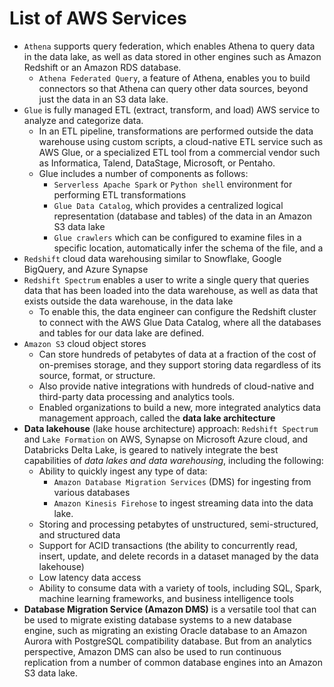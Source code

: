 # List of AWS Services
- `Athena` supports query federation, which enables Athena to query data in the data lake, as well as data stored in other engines such as Amazon Redshift or an Amazon RDS database.
  - `Athena Federated Query`, a feature of Athena, enables you to build connectors so that Athena can query other data sources, beyond just the data in an S3 data lake.
- `Glue` is fully managed ETL (extract, transform, and load) AWS service to analyze and categorize data. 
  - In an ETL pipeline, transformations are performed outside the data warehouse using custom scripts, a cloud-native ETL service such as AWS Glue, or a specialized ETL tool from a commercial vendor such as Informatica, Talend, DataStage, Microsoft, or Pentaho. 
  - Glue includes a number of components as follows:
    - `Serverless Apache Spark` or `Python shell` environment for performing ETL transformations
    - `Glue Data Catalog`, which provides a centralized logical representation (database and tables) of the data in an Amazon S3 data lake
    - `Glue crawlers` which can be configured to examine files in a specific location, automatically infer the schema of the file, and a
- `Redshift` cloud data warehousing similar to  Snowflake, Google BigQuery, and Azure Synapse
- `Redshift Spectrum` enables a user to write a single query that queries data that has been loaded into the data warehouse, as well as data that exists outside the data warehouse, in the data lake
  - To enable this, the data engineer can configure the Redshift cluster to connect with the AWS Glue Data Catalog, where all the databases and tables for our data lake are defined.
- `Amazon S3` cloud object stores
  - Can store hundreds of petabytes of data at a fraction of the cost of on-premises storage, and they support storing data regardless of its source, format, or structure.
  - Also provide native integrations with hundreds of cloud-native and third-party data processing and analytics tools. 
  - Enabled organizations to build a new, more integrated analytics data management approach, called the **data lake architecture**
- **Data lakehouse** (lake house architecture) approach: `Redshift Spectrum` and `Lake Formation` on AWS, Synapse on Microsoft Azure cloud, and Databricks Delta Lake, is geared to natively integrate the best capabilities of *data lakes and data warehousing*, including the following: 
  - Ability to quickly ingest any type of data:
    -  `Amazon Database Migration Services` (DMS) for ingesting from various databases
    -  `Amazon Kinesis Firehose` to ingest streaming data into the data lake.
  - Storing and processing petabytes of unstructured, semi-structured, and structured data
  - Support for ACID transactions (the ability to concurrently read, insert, update, and delete records in a dataset managed by the data lakehouse)
  - Low latency data access
  - Ability to consume data with a variety of tools, including SQL, Spark, machine learning frameworks, and business intelligence tools
- **Database Migration Service (Amazon DMS)** is a versatile tool that can be used to migrate existing database systems to a new database engine, such as migrating an existing Oracle database to an Amazon Aurora with PostgreSQL compatibility database. But from an analytics perspective, Amazon DMS can also be used to run continuous replication from a number of common database engines into an Amazon S3 data lake.

